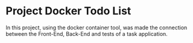 # Project Docker Todo List 

In this project, using the docker container tool,  was made the connection between the Front-End, Back-End and tests of a task application.